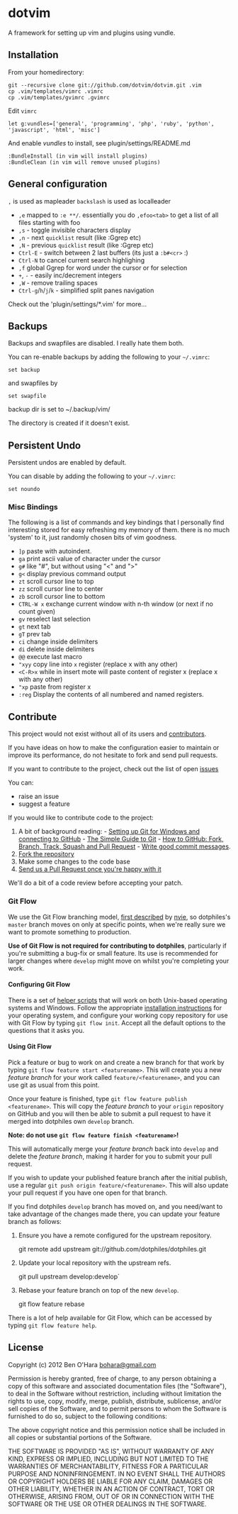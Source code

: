 dotvim
======

A framework for setting up vim and plugins using vundle.

Installation
------------

From your homedirectory:

    git --recursive clone git://github.com/dotvim/dotvim.git .vim
    cp .vim/templates/vimrc .vimrc
    cp .vim/templates/gvimrc .gvimrc

Edit `vimrc`

    let g:vundles=['general', 'programming', 'php', 'ruby', 'python', 'javascript', 'html', 'misc']

And enable *vundles* to install, see plugin/settings/README.md

    :BundleInstall (in vim will install plugins)
    :BundleClean (in vim will remove unused plugins)

General configuration
---------------------

`,` is used as mapleader
`backslash` is used as localleader

* `,e` mapped to `:e **/`. essentially you do `,efoo<tab>` to get a list of all files starting with foo
* `,s` - toggle invisible characters display
* `,n` - next `quicklist` result (like :Ggrep etc)
* `,N` - previous `quicklist` result (like :Ggrep etc)
* `Ctrl-E` - switch between 2 last buffers  (its just a `:b#<cr>` :)
* `Ctrl-N` to cancel current search highlighing
* `,f` global Ggrep for word under the cursor or for selection
* `+`, `-` - easily inc/decrement integers
* `,W` - remove trailing spaces
* `Ctrl-g`/`h`/`j`/`k` - simplified split panes navigation

Check out the 'plugin/settings/\*.vim' for more...

Backups
-------

Backups and swapfiles are disabled. I really hate them both.

You can re-enable backups by adding the following to your `~/.vimrc`:

    set backup

 and swapfiles by

    set swapfile

backup dir is set to ~/.backup/vim/

The directory is created if it doesn't exist.

Persistent Undo
---------------

Persistent undos are enabled by default.

You can disable by adding the following to your `~/.vimrc`:

    set noundo

### Misc Bindings

The following is a list of commands and key bindings that I personally find interesting
stored for easy refreshing my memory of them. there is no much 'system' to it, just
randomly chosen bits of vim goodness.

* `]p` paste with autoindent.
* `ga` print ascii value of character under the cursor
* `g#` like "#", but without using "\<" and "\>"
* `g<` display previous command output
* `zt` scroll cursor line to top
* `zz` scroll cursor line to center
* `zb` scroll cursor line to bottom
* `CTRL-W x` exchange current window with n-th window (or next if no count given)
* `gv` reselect last selection
* `gt` next tab
* `gT` prev tab
* `ci` change inside delimiters
* `di` delete inside delimiters
* `@@` execute last macro
* `"xyy` copy line into `x` register (replace x with any other)
* `<C-R>x` while in insert mote will paste content of register x (replace x with any other)
* `"xp` paste from register x
* `:reg` Display the contents of all numbered and named registers.

Contribute
----------

This project would not exist without all of its users and [contributors][1].

If you have ideas on how to make the configuration easier to maintain or
improve its performance, do not hesitate to fork and send pull requests.

If you want to contribute to the project, check out the list of open [issues][2]

You can:

 - raise an issue
 - suggest a feature

If you would like to contribute code to the project:

  1. A bit of background reading:
    - [Setting up Git for Windows and connecting to GitHub][3]
    - [The Simple Guide to Git][4]
    - [How to GitHub: Fork, Branch, Track, Squash and Pull Request][4]
    - [Write good commit messages][11].
  2. [Fork the repository][5]
  3. Make some changes to the code base
  4. [Send us a Pull Request once you're happy with it][6]

We'll do a bit of a code review before accepting your patch.

### Git Flow

We use the Git Flow branching model, [first described][7] by [nvie][8],
so dotphiles's `master` branch moves on only at specific points, when we're
really sure we want to promote something to production.

**Use of Git Flow is not required for contributing to dotphiles**, particularly
if you're submitting a bug-fix or small feature.  Its use is recommended for
larger changes where `develop` might move on whilst you're completing your work.

#### Configuring Git Flow

There is a set of [helper scripts][9] that will work on both Unix-based
operating systems and Windows.  Follow the appropriate 
[installation instructions][10] for your operating system, and configure your
working copy repository for use with Git Flow by typing `git flow init`.
Accept all the default options to the questions that it asks you.

#### Using Git Flow

Pick a feature or bug to work on and create a new branch for that work by
typing `git flow feature start <featurename>`.  This will create you a new
*feature branch* for your work called `feature/<featurename>`, and you can use
git as usual from this point.

Once your feature is finished, type `git flow feature publish <featurename>`.
This will copy the *feature branch* to your `origin` repository on GitHub and
you will then be able to submit a pull request to have it merged into dotphiles
own `develop` branch.

**Note: do not use `git flow feature finish <featurename>`!**

This will automatically merge your *feature branch* back into `develop` and
delete the *feature branch*, making it harder for you to submit your pull
request.

If you wish to update your published feature branch after the initial publish,
use a regular `git push origin feature/<featurename>`.  This will also update
your pull request if you have one open for that branch.

If you find dotphiles `develop` branch has moved on, and you need/want to take
advantage of the changes made there, you can update your feature branch as
follows:

  1. Ensure you have a remote configured for the upstream repository.

       git remote add upstream git://github.com/dotphiles/dotphiles.git

  2. Update your local repository with the upstream refs.

        git pull upstream develop:develop`

  3. Rebase your feature branch on top of the new `develop`.

        git flow feature rebase <featurename>

There is a lot of help available for Git Flow, which can be accessed by typing
`git flow feature help`.

License
-------

Copyright (c) 2012 Ben O'Hara <bohara@gmail.com>

Permission is hereby granted, free of charge, to any person obtaining a copy of
this software and associated documentation files (the "Software"), to deal in
the Software without restriction, including without limitation the rights to
use, copy, modify, merge, publish, distribute, sublicense, and/or sell copies
of the Software, and to permit persons to whom the Software is furnished to do
so, subject to the following conditions:

The above copyright notice and this permission notice shall be included in all
copies or substantial portions of the Software.

THE SOFTWARE IS PROVIDED "AS IS", WITHOUT WARRANTY OF ANY KIND, EXPRESS OR
IMPLIED, INCLUDING BUT NOT LIMITED TO THE WARRANTIES OF MERCHANTABILITY,
FITNESS FOR A PARTICULAR PURPOSE AND NONINFRINGEMENT. IN NO EVENT SHALL THE
AUTHORS OR COPYRIGHT HOLDERS BE LIABLE FOR ANY CLAIM, DAMAGES OR OTHER
LIABILITY, WHETHER IN AN ACTION OF CONTRACT, TORT OR OTHERWISE, ARISING FROM,
OUT OF OR IN CONNECTION WITH THE SOFTWARE OR THE USE OR OTHER DEALINGS IN THE
SOFTWARE.

[1]: https://github.com/dotphiles/dotvim/contributors
[2]: https://github.com/dotphiles/dotvim/issues
[3]: http://help.github.com/win-set-up-git/
[4]: http://rogerdudler.github.com/git-guide/
[5]: http://help.github.com/fork-a-repo/
[6]: http://help.github.com/send-pull-requests/
[7]: http://nvie.com/posts/a-successful-git-branching-model/
[8]: http://www.twitter.com/nvie
[9]: https://github.com/nvie/gitflow
[10]: https://github.com/nvie/gitflow/wiki/Installation
[11]: http://tbaggery.com/2008/04/19/a-note-about-git-commit-messages.html

